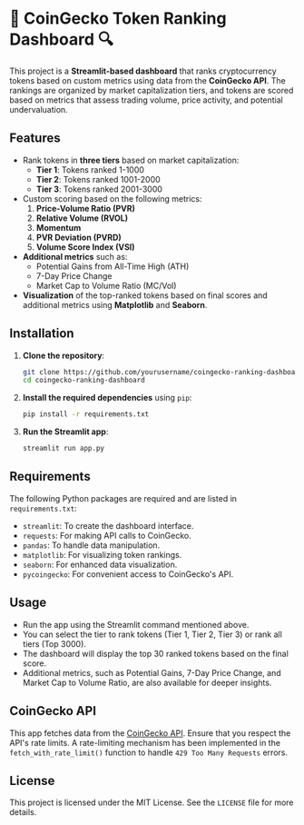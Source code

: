 # 🚀 CoinGecko Token Ranking Dashboard 🔍

This project is a **Streamlit-based dashboard** that ranks cryptocurrency tokens based on custom metrics using data from the **CoinGecko API**. The rankings are organized by market capitalization tiers, and tokens are scored based on metrics that assess trading volume, price activity, and potential undervaluation.

## Features

- Rank tokens in **three tiers** based on market capitalization:
  - **Tier 1**: Tokens ranked 1-1000
  - **Tier 2**: Tokens ranked 1001-2000
  - **Tier 3**: Tokens ranked 2001-3000
- Custom scoring based on the following metrics:
  1. **Price-Volume Ratio (PVR)**
  2. **Relative Volume (RVOL)**
  3. **Momentum**
  4. **PVR Deviation (PVRD)**
  5. **Volume Score Index (VSI)**
- **Additional metrics** such as:
  - Potential Gains from All-Time High (ATH)
  - 7-Day Price Change
  - Market Cap to Volume Ratio (MC/Vol)
- **Visualization** of the top-ranked tokens based on final scores and additional metrics using **Matplotlib** and **Seaborn**.

## Installation

1. **Clone the repository**:

    ```bash
    git clone https://github.com/yourusername/coingecko-ranking-dashboard.git
    cd coingecko-ranking-dashboard
    ```

2. **Install the required dependencies** using `pip`:

    ```bash
    pip install -r requirements.txt
    ```

3. **Run the Streamlit app**:

    ```bash
    streamlit run app.py
    ```

## Requirements

The following Python packages are required and are listed in `requirements.txt`:

- `streamlit`: To create the dashboard interface.
- `requests`: For making API calls to CoinGecko.
- `pandas`: To handle data manipulation.
- `matplotlib`: For visualizing token rankings.
- `seaborn`: For enhanced data visualization.
- `pycoingecko`: For convenient access to CoinGecko's API.

## Usage

- Run the app using the Streamlit command mentioned above.
- You can select the tier to rank tokens (Tier 1, Tier 2, Tier 3) or rank all tiers (Top 3000).
- The dashboard will display the top 30 ranked tokens based on the final score.
- Additional metrics, such as Potential Gains, 7-Day Price Change, and Market Cap to Volume Ratio, are also available for deeper insights.

## CoinGecko API

This app fetches data from the [CoinGecko API](https://www.coingecko.com/en/api). Ensure that you respect the API's rate limits. A rate-limiting mechanism has been implemented in the `fetch_with_rate_limit()` function to handle `429 Too Many Requests` errors.

## License

This project is licensed under the MIT License. See the `LICENSE` file for more details.
